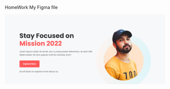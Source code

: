 HomeWork My Figma file


![image alt](https://github.com/sagor233/homework/blob/93b7c85e1acc02fa50aeb9a891a7c738a0357e9c/Screenshot%202025-09-20%20015524.png)

